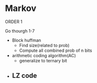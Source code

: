 # Markov

ORDER 1

Go thourgh 1-7

- Block huffman
  - Find size(related to prob)
  - Compute all combined prob of n bits
- arithmetic coding algorithm(AC)
  - generalize to ternary bit
- LZ code
  - 